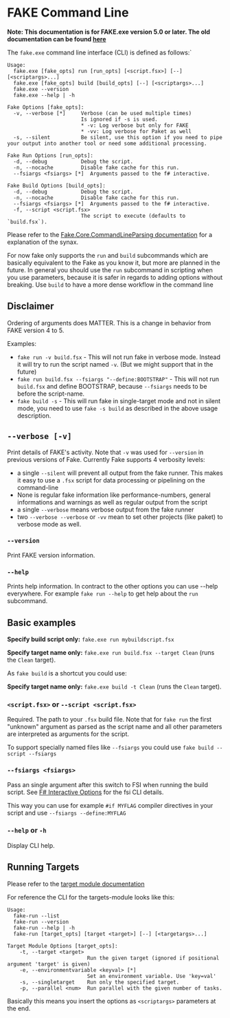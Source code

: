 # FAKE Command Line

**Note:  This documentation is for FAKE.exe version 5.0 or later. The old documentation can be found [here](legacy-commandline.html)**

The `fake.exe` command line interface (CLI) is defined as follows:`

```help
Usage:
  fake.exe [fake_opts] run [run_opts] [<script.fsx>] [--] [<scriptargs>...]
  fake.exe [fake_opts] build [build_opts] [--] [<scriptargs>...]
  fake.exe --version
  fake.exe --help | -h

Fake Options [fake_opts]:
  -v, --verbose [*]     Verbose (can be used multiple times)
                        Is ignored if -s is used.
                        * -v: Log verbose but only for FAKE
                        * -vv: Log verbose for Paket as well
  -s, --silent          Be silent, use this option if you need to pipe your output into another tool or need some additional processing.

Fake Run Options [run_opts]:
  -d, --debug           Debug the script.
  -n, --nocache         Disable fake cache for this run.
  --fsiargs <fsiargs> [*]  Arguments passed to the f# interactive.

Fake Build Options [build_opts]:
  -d, --debug           Debug the script.
  -n, --nocache         Disable fake cache for this run.
  --fsiargs <fsiargs> [*]  Arguments passed to the f# interactive.
  -f, --script <script.fsx>
                        The script to execute (defaults to `build.fsx`).
```

Please refer to the [Fake.Core.CommandLineParsing documentation](core-commandlineparsing.html) for a explanation of the synax.

For now fake only supports the `run` and `build` subcommands which are basically equivalent to the Fake as you know it, but more are planned in the future. In general you should use the `run` subcommand in scripting when you use parameters, because it is safer in regards to adding options without breaking. Use `build` to have a more dense workflow in the command line

## Disclaimer

Ordering of arguments does MATTER. This is a change in behavior from FAKE version 4 to 5.

Examples:

- `fake run -v build.fsx` - This will not run fake in verbose mode. Instead it will try to run the script named `-v`. (But we might support that in the future)
- `fake run build.fsx --fsiargs "--define:BOOTSTRAP"` - This will not run `build.fsx` and define BOOTSTRAP, because `--fsiargs` needs to be before the script-name.
- `fake build -s` - This will run fake in single-target mode and not in silent mode, you need to use `fake -s build` as described in the above usage description.

## `--verbose [-v]`

Print details of FAKE's activity. Note that `-v` was used for `--version` in previous versions of Fake.
Currently Fake supports 4 verbosity levels:

- a single `--silent` will prevent all output from the fake runner. This makes it easy to use a `.fsx` script for data processing or pipelining on the command-line
- None is regular fake information like performance-numbers, general informations and warnings as well as regular output from the script
- a single `--verbose` means verbose output from the fake runner
- two `--verbose --verbose` or `-vv` mean to set other projects (like paket) to verbose mode as well.

### `--version`

Print FAKE version information.

### `--help`

Prints help information. In contract to the other options you can use --help everywhere.
For example `fake run --help` to get help about the `run` subcommand.

## Basic examples

**Specify build script only:** `fake.exe run mybuildscript.fsx`

**Specify target name only:** `fake.exe run build.fsx --target Clean` (runs the `Clean` target).

As `fake build` is a shortcut you could use:

**Specify target name only:** `fake.exe build -t Clean` (runs the `Clean` target).

### `<script.fsx>` or `--script <script.fsx>`

Required. The path to your `.fsx` build file. Note that for `fake run` the first "unknown" argument as parsed as the script name and all other parameters are interpreted as arguments for the script.

To support specially named files like `--fsiargs` you could use `fake build --script --fsiargs`

### `--fsiargs <fsiargs>`

Pass an single argument after this switch to FSI when running the build script.  See [F# Interactive Options](http://msdn.microsoft.com/en-us/library/dd233172.aspx) for the fsi CLI details.

This way you can use for example `#if MYFLAG` compiler directives in your script and use `--fsiargs --define:MYFLAG`

### `--help` or `-h`

Display CLI help.

## Running Targets

Please refer to the [target module documentation](core-targets.html)

For reference the CLI for the targets-module looks like this:

```help
Usage:
  fake-run --list
  fake-run --version
  fake-run --help | -h
  fake-run [target_opts] [target <target>] [--] [<targetargs>...]

Target Module Options [target_opts]:
    -t, --target <target>
                          Run the given target (ignored if positional argument 'target' is given)
    -e, --environmentvariable <keyval> [*]
                          Set an environment variable. Use 'key=val'
    -s, --singletarget    Run only the specified target.
    -p, --parallel <num>  Run parallel with the given number of tasks.
```

Basically this means you insert the options as `<scriptargs>` parameters at the end.